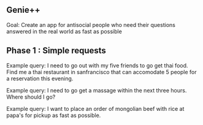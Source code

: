 ## Genie++

Goal: Create an app for antisocial people who need their questions answered in the real world as fast as possible 

## Phase 1 : Simple requests

Example query: I need to go out with my five friends to go get thai food. Find me a thai restaurant in sanfrancisco that can accomodate 5 people for a reservation this evening.

Example query: I need to go get a massage within the next three hours. Where should I go? 

Example query: I want to place an order of mongolian beef with rice at papa's for pickup as fast as possible. 
